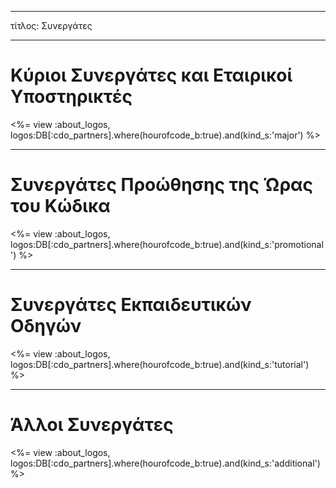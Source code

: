 * * *

τίτλος: Συνεργάτες

* * *

# Κύριοι Συνεργάτες και Εταιρικοί Υποστηρικτές

<%= view :about_logos, logos:DB[:cdo_partners].where(hourofcode_b:true).and(kind_s:'major') %>

* * *

# Συνεργάτες Προώθησης της Ώρας του Κώδικα

<%= view :about_logos, logos:DB[:cdo_partners].where(hourofcode_b:true).and(kind_s:'promotional') %>

* * *

# Συνεργάτες Εκπαιδευτικών Οδηγών

<%= view :about_logos, logos:DB[:cdo_partners].where(hourofcode_b:true).and(kind_s:'tutorial') %>

* * *

# Άλλοι Συνεργάτες

<%= view :about_logos, logos:DB[:cdo_partners].where(hourofcode_b:true).and(kind_s:'additional') %>